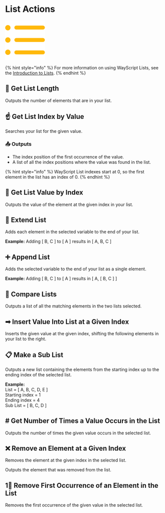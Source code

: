 # List Actions

![Perform common programming operations on lists.](../../.gitbook/assets/list_actions%20%281%29.png)

{% hint style="info" %}
For more information on using WayScript Lists, see the [Introduction to Lists](../../getting_started/variables.md#lists).
{% endhint %}

## 📏 **Get List Length**

Outputs the number of elements that are in your list.

## ☝ **Get List Index by Value**

Searches your list for the given value.

### 📤 Outputs

* The index position of the first occurrence of the value. 
* A list of all the index positions where the value was found in the list.

{% hint style="info" %}
WayScript List indexes start at 0, so the first element in the list has an index of 0.
{% endhint %}

## 🔢 **Get List Value by Index**

Outputs the value of the element at the given index in your list.

## 🌱 **Extend List**

Adds each element in the selected variable to the end of your list.

**Example:** Adding \[ B, C \] to \[ A \] results in \[ A, B, C \]

## ➕ **Append List**

Adds the selected variable to the end of your list as a single element.

**Example:** Adding \[ B, C \] to \[ A \] results in \[ A, \[ B, C \] \]

## 🔎 **Compare Lists**

Outputs a list of all the matching elements in the two lists selected.

## ➡ **Insert Value Into List at a Given Index**

Inserts the given value at the given index, shifting the following elements in your list to the right.

## 📋 **Make a Sub List**

Outputs a new list containing the elements from the starting index up to the ending index of the selected list.

**Example:**  
List = \[ A, B, C, D, E \]   
Starting index = 1   
Ending index = 4   
Sub List = \[ B, C, D \]

## \# **Get Number of Times a Value Occurs in the List**

Outputs the number of times the given value occurs in the selected list.

## ❌ **Remove an Element at a Given Index**

Removes the element at the given index in the selected list. 

Outputs the element that was removed from the list.

## 1⃣ **Remove First Occurrence of an Element in the List**

Removes the first occurrence of the given value in the selected list.


